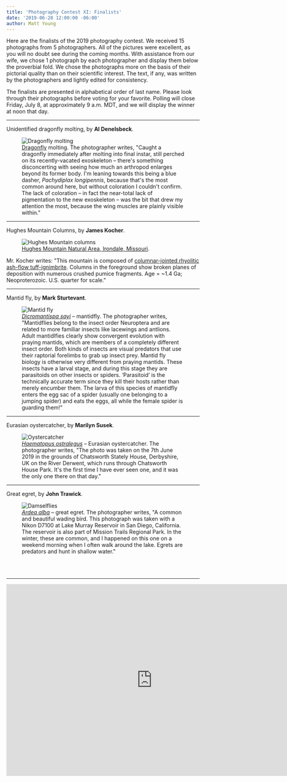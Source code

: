 ```yaml
---
title: 'Photography Contest XI: Finalists'
date: '2019-06-28 12:00:00 -06:00'
author: Matt Young
---
```


Here are the finalists of the 2019 photography contest. We received 15 photographs from 5 photographers. All of the pictures were excellent, as you will no doubt see during the coming months. With assistance from our wife, we chose 1 photograph by each photographer and display them below the proverbial fold. We chose the photographs more on the basis of their pictorial quality than on their scientific interest. The text, if any, was written by the photographers and lightly edited for consistency.

The finalists are presented in alphabetical order of last name. Please look through their photographs before voting for your favorite. Polling will close Friday, July 8, at approximately 9 a.m. MDT, and we will display the winner at noon that day.

<!--more-->

-----

Unidentified dragonfly molting, by **Al Denelsbeck**.
<figure>
<img src="/uploads/2019/Denelsbeck.Unidentified_dragonfly_molting.JPG" alt="Dragonfly molting"/>
<figcaption>
<a href="https://en.wikipedia.org/wiki/Dragonfly">Dragonfly</a> molting. The photographer writes, "Caught a dragonfly immediately after molting into final instar, still perched on its recently-vacated exoskeleton &ndash; there's something disconcerting with seeing how much an arthropod enlarges beyond its former body. I'm leaning towards this being a blue dasher, <i>Pachydiplax longipennis</i>, because that's the most common around here, but without coloration I couldn't confirm. The lack of coloration &ndash; in fact the near-total lack of pigmentation to the new exoskeleton &ndash; was the bit that drew my attention the most, because the wing muscles are plainly visible within."</figcaption>
</figure>

-----

Hughes Mountain Columns, by **James Kocher**.
<figure>
<img src="/uploads/2019/Kocher_HughesMtnColumns.jpg" alt="Hughes Mountain columns"/>
<figcaption>
<a href="https://en.wikipedia.org/wiki/Hughes_Mountain">Hughes Mountain Natural Area, Irondale, Missouri</a>. </figcaption>
</figure>
Mr. Kocher writes: "This mountain is composed of <a href="https://en.wikipedia.org/wiki/Columnar_jointing">columnar-jointed rhyolitic ash-flow tuff-ignimbrite</a>.  Columns in the foreground show broken planes of deposition with numerous crushed pumice fragments. Age = ~1.4 Ga; Neoproterozoic.  U.S. quarter for scale."

-----

Mantid fly, by **Mark Sturtevant**.
<figure>
<img src="/uploads/2019/Sturtevant.MantidFly.jpg" alt="Mantid fly"/>
<figcaption>
<a href="https://bugguide.net/node/view/71736"><i>Dicromantispa sayi</i></a> &ndash; mantidfly. The photographer writes, "Mantidflies belong to the insect order Neuroptera and are related to more familiar insects like lacewings and antlions. Adult mantidlfies clearly show convergent evolution with praying mantids, which are members of a completely different insect order. Both kinds of insects are visual predators that use their raptorial forelimbs to grab up insect prey. Mantid fly biology is otherwise very different from praying mantids. These insects have a larval stage, and during this stage they are parasitoids on other insects or spiders. ‘Parasitoid’ is the technically accurate term since they kill their hosts rather than merely encumber them. The larva of this species of mantidfly enters the egg sac of a spider (usually one belonging to a jumping spider) and eats the eggs, all while the female spider is guarding them!"</figcaption> 
</figure>

-----

Eurasian oystercatcher, by **Marilyn Susek**.
<figure>
<img src="/uploads/2019/Susek.Eurasian_Oystercatcher.jpg" alt="Oystercatcher"/>
<figcaption>
<a href="https://en.wikipedia.org/wiki/Eurasian_oystercatcher"><i>Haematopus ostralegus</i></a> &ndash; Eurasian oystercatcher. The photographer writes, "The photo was taken on the 7th June 2019 in the grounds of Chatsworth Stately House, Derbyshire, UK
on the River Derwent, which runs through Chatsworth House Park. It's the first time I have ever seen one, and it was the only one there on that day."</figcaption>
</figure>

-----

Great egret, by **John Trawick**.
<figure>
<img src="/uploads/2019/Trawick.Ardea_alba.jpg" alt="Damselflies"/>
<figcaption>
<a href="https://www.audubon.org/field-guide/bird/great-egret"><i>Ardea alba</i></a> &ndash; great egret. The photographer writes, "A common and beautiful wading bird. This photograph was taken with a Nikon D7100 at Lake Murray Reservoir in San Diego, California. The reservoir is also part of Mission Trails Regional Park. In the winter, these are common, and I happened on this one on a weekend morning when I often walk around the lake. Egrets are predators and hunt in shallow water."</figcaption>
</figure>
<br/><br/>

-----

<iframe src="https://forms.gle/1p4yZVRqo7VW9H1U6?embedded=true" width="760" height="500" frameborder="0" marginheight="0" marginwidth="0">Loading...</iframe>

